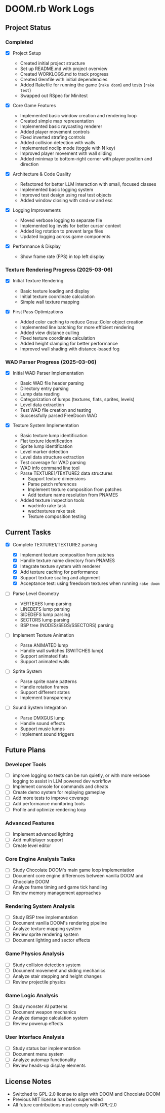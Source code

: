 # DOOM.rb Work Logs

## Project Status

### Completed
- [x] Project Setup
  - Created initial project structure
  - Set up README.md with project overview
  - Created WORKLOGS.md to track progress
  - Created Gemfile with initial dependencies
  - Added Rakefile for running the game (`rake doom`) and tests (`rake test`)
  - Swapped out RSpec for Minitest

- [x] Core Game Features
  - Implemented basic window creation and rendering loop
  - Created simple map representation
  - Implemented basic raycasting renderer
  - Added player movement controls
  - Fixed inverted strafing controls
  - Added collision detection with walls
  - Implemented noclip mode (toggle with N key)
  - Improved player movement with wall sliding
  - Added minimap to bottom-right corner with player position and direction

- [x] Architecture & Code Quality
  - Refactored for better LLM interaction with small, focused classes
  - Implemented basic logging system
  - Improved test design using real test objects
  - Added window closing with cmd+w and esc

- [x] Logging Improvements
  - Moved verbose logging to separate file
  - Implemented log levels for better cursor context
  - Added log rotation to prevent large files
  - Updated logging across game components
  
- [x] Performance & Display
  - Show frame rate (FPS) in top left display

### Texture Rendering Progress (2025-03-06)
- [x] Initial Texture Rendering
  - Basic texture loading and display
  - Initial texture coordinate calculation
  - Simple wall texture mapping

- [x] First Pass Optimizations
  - Added color caching to reduce Gosu::Color object creation
  - Implemented line batching for more efficient rendering
  - Added view distance culling
  - Fixed texture coordinate calculation
  - Added height clamping for better performance
  - Improved wall shading with distance-based fog

### WAD Parser Progress (2025-03-06)
- [x] Initial WAD Parser Implementation
  - Basic WAD file header parsing
  - Directory entry parsing
  - Lump data reading
  - Categorization of lumps (textures, flats, sprites, levels)
  - Level data extraction
  - Test WAD file creation and testing
  - Successfully parsed FreeDoom WAD

- [x] Texture System Implementation
  - Basic texture lump identification
  - Flat texture identification
  - Sprite lump identification
  - Level marker detection
  - Level data structure extraction
  - Test coverage for WAD parsing
  - WAD info command line tool
  - Parse TEXTURE1/TEXTURE2 data structures
    - Support texture dimensions
    - Parse patch references
    - Implement texture composition from patches
    - Add texture name resolution from PNAMES
  - Added texture inspection tools
    - wad:info rake task
    - wad:textures rake task
    - Texture composition testing

## Current Tasks

- [x] Complete TEXTURE1/TEXTURE2 parsing
  - [x] Implement texture composition from patches
  - [x] Handle texture name directory from PNAMES
  - [x] Integrate texture system with renderer
  - [x] Add texture caching for performance
  - [x] Support texture scaling and alignment
  - [x] Acceptance test: using freedoom textures when running `rake doom`

- [ ] Parse Level Geometry
  - VERTEXES lump parsing
  - LINEDEFS lump parsing
  - SIDEDEFS lump parsing
  - SECTORS lump parsing
  - BSP tree (NODES/SEGS/SSECTORS) parsing

- [ ] Implement Texture Animation
  - Parse ANIMATED lump
  - Handle wall switches (SWITCHES lump)
  - Support animated flats
  - Support animated walls

- [ ] Sprite System
  - Parse sprite name patterns
  - Handle rotation frames
  - Support different states
  - Implement transparency

- [ ] Sound System Integration
  - Parse DMXGUS lump
  - Handle sound effects
  - Support music lumps
  - Implement sound triggers

## Future Plans

### Developer Tools
- [ ] improve logging so tests can be run quietly, or with more verbose logging to assist in LLM powered dev workflow
- [ ] Implement console for commands and cheats
- [ ] Create demo system for replaying gameplay
- [ ] Add more tests to improve coverage
- [ ] Add performance monitoring tools
- [ ] Profile and optimize rendering loop

### Advanced Features
- [ ] Implement advanced lighting
- [ ] Add multiplayer support
- [ ] Create level editor

### Core Engine Analysis Tasks
- [ ] Study Chocolate DOOM's main game loop implementation
- [ ] Document core engine differences between vanilla DOOM and Chocolate DOOM
- [ ] Analyze frame timing and game tick handling
- [ ] Review memory management approaches

### Rendering System Analysis
- [ ] Study BSP tree implementation
- [ ] Document vanilla DOOM's rendering pipeline
- [ ] Analyze texture mapping system
- [ ] Review sprite rendering system
- [ ] Document lighting and sector effects

### Game Physics Analysis
- [ ] Study collision detection system
- [ ] Document movement and sliding mechanics
- [ ] Analyze stair stepping and height changes
- [ ] Review projectile physics

### Game Logic Analysis
- [ ] Study monster AI patterns
- [ ] Document weapon mechanics
- [ ] Analyze damage calculation system
- [ ] Review powerup effects

### User Interface Analysis
- [ ] Study status bar implementation
- [ ] Document menu system
- [ ] Analyze automap functionality
- [ ] Review heads-up display elements

## License Notes
- Switched to GPL-2.0 license to align with DOOM and Chocolate DOOM
- Previous MIT license has been superseded
- All future contributions must comply with GPL-2.0